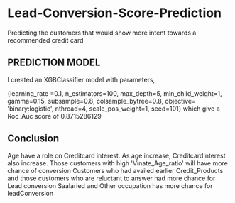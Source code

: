 # Lead-Conversion-Score-Prediction
Predicting the customers that would show more intent towards a recommended credit card

## PREDICTION MODEL
I created an XGBClassifier model with parameters, 

{learning_rate =0.1,
 n_estimators=100,
 max_depth=5,
 min_child_weight=1,
 gamma=0.15,
 subsample=0.8,
 colsample_bytree=0.8,
 objective= 'binary:logistic',
 nthread=4,
 scale_pos_weight=1,
 seed=101} which give a Roc_Auc score of 0.8715286129

## Conclusion
Age have a role on Creditcard interest.
As age increase, CreditcardInterest also increase.
Those customers with high 'Vinate_Age_ratio' will have more chance of conversion
Customers who had availed earlier Credit_Products and those customers who are reluctant to answer had more chance for Lead conversion
Saalaried and Other occupation has more chance for leadConversion


